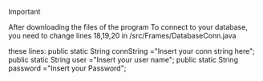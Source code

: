Important


After downloading the files of the program 
To connect to your database, you need to change lines 18,19,20 in /src/Frames/DatabaseConn.java
    
these lines:
    public  static String connString ="Insert your conn string here";
    public  static String user ="Insert your user name";
    public  static String password ="Insert your Password";
    
    
